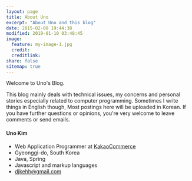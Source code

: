```yaml
---
layout: page
title: About Uno
excerpt: "About Uno and this blog"
date: 2015-02-08 19:44:38
modified: 2019-01-10 03:48:45
image:
  feature: my-image-1.jpg
  credit: 
  creditlink: 
share: false
sitemap: true
---
```


Welcome to Uno's Blog.

This blog mainly deals with technical issues, my concerns and personal stories especially related to computer programming. Sometimes I write things in English though, Most postings here will be uploaded in Korean. If you have further questions or opinions, you're very welcome to leave comments or send emails.

#### Uno Kim

* Web Application Programmer at [KakaoCommerce](https://www.kakaocommerce.com/)
* Gyeonggi-do, South Korea
* Java, Spring
* Javascript and markup languages
* [djkehh@gmail.com](mailto:djkehh@gmail.com)
